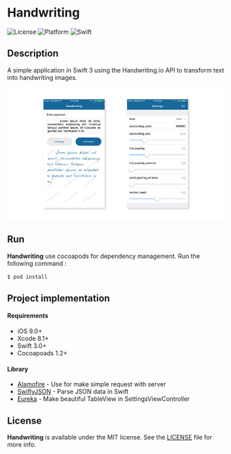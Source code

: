 # Handwriting

![License](https://img.shields.io/badge/licence-MIT-353535.svg?style=flat)
![Platform](https://img.shields.io/badge/plateforme-ios-lightgrey.svg?style=flat)
![Swift](https://img.shields.io/badge/in-Swift%203-orange.svg?style=flat)

## Description

A simple application in Swift 3 using the Handwriting.io API to transform text into handwriting images.

![Handwriting](https://github.com/sicardf/handwriting/blob/master/Resources/handwriting.png)

## Run

**Handwriting** use cocoapods for dependency management.
Run the following command :

```ruby
$ pod install
```

## Project implementation
#### Requirements
- iOS 9.0+
- Xcode 8.1+
- Swift 3.0+
- Cocoapoads 1.2+

#### Library
- [Alamofire](https://github.com/Alamofire/Alamofire) - Use for make simple request with server
- [SwiflyJSON](https://github.com/SwiftyJSON/SwiftyJSON) - Parse JSON data in Swift
- [Eureka](https://github.com/xmartlabs/Eureka) - Make beautiful TableView in SettingsViewController


## License

**Handwriting** is available under the MIT license. See the [LICENSE](https://github.com/sicardf/handwriting/blob/master/LICENSE) file for more info.
